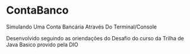 # ContaBanco
Simulando Uma Conta Bancária Através Do Terminal/Console

Desenvolvido seguindo as oriendações do Desafio do curso da Trilha de Java Basico provido pela DIO
